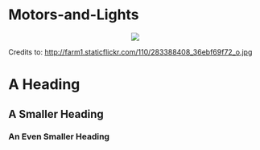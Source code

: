 Motors-and-Lights
=================

<p align="center">
  <img src="http://farm1.staticflickr.com/110/283388408_36ebf69f72_o.jpg">
</p>

Credits to: http://farm1.staticflickr.com/110/283388408_36ebf69f72_o.jpg

# A Heading

## A Smaller Heading

### An Even Smaller Heading
